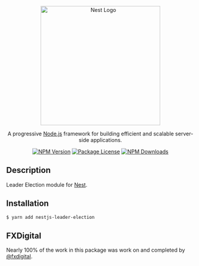 <p align="center">
  <a href="http://nestjs.com/" target="blank"><img src="https://nestjs.com/img/logo_text.svg" width="320" alt="Nest Logo" /></a>
</p>

  <p align="center">A progressive <a href="http://nodejs.org" target="blank">Node.js</a> framework for building efficient and scalable server-side applications.</p>
    <p align="center">
<a href="https://www.npmjs.com/~nestjscore"><img src="https://img.shields.io/npm/v/nestjs-leader-election.svg" alt="NPM Version" /></a>
<a href="https://www.npmjs.com/~nestjscore"><img src="https://img.shields.io/npm/l/nestjs-leader-electionsvg" alt="Package License" /></a>
<a href="https://www.npmjs.com/~nestjscore"><img src="https://img.shields.io/npm/dm/nestjs-leader-election.svg" alt="NPM Downloads" /></a>
</p>

## Description

Leader Election module for [Nest](https://github.com/nestjs/nest).

## Installation

```bash
$ yarn add nestjs-leader-election
```

## FXDigital

Nearly 100% of the work in this package was work on and completed by [@fxdigital](https://github.com/wearefx).
